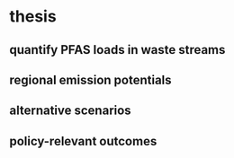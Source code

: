 # thesis
## quantify PFAS loads in waste streams
## regional emission potentials
## alternative scenarios
## policy-relevant outcomes
